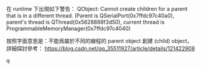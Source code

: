 在 runtime 下出現如下警告：
QObject: Cannot create children for a parent that is in a different thread.
(Parent is QSerialPort(0x7ffdc97c40a0), parent's thread is QThread(0x5628888f3d50), current thread is ProgrammableMemoryManager(0x7ffdc97c4040)

按照字面意思是：不能爲屬於不同的線程的 parent object 創建 (child) object，詳細探討參考：
https://blog.csdn.net/qq_35511927/article/details/121422908



q